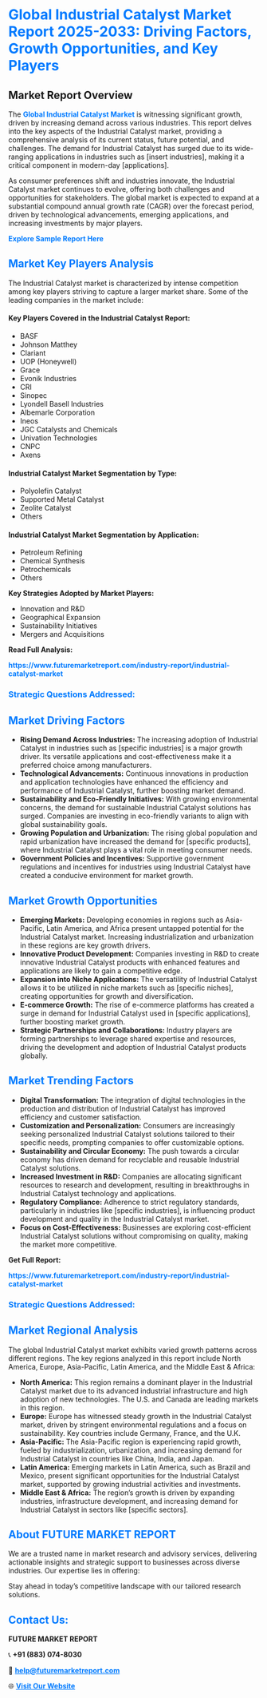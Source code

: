 <h1 style="color: #007BFF;">Global Industrial Catalyst Market Report 2025-2033: Driving Factors, Growth Opportunities, and Key Players</h1>

<section id="overview">
<h2>Market Report Overview</h2>
<p>The <a href="https://www.futuremarketreport.com/industry-report/industrial-catalyst-market" style="color: #007BFF; text-decoration: none;"><strong>Global Industrial Catalyst Market</strong></a> is witnessing significant growth, driven by increasing demand across various industries. This report delves into the key aspects of the Industrial Catalyst market, providing a comprehensive analysis of its current status, future potential, and challenges. The demand for Industrial Catalyst has surged due to its wide-ranging applications in industries such as [insert industries], making it a critical component in modern-day [applications].</p>
<p>As consumer preferences shift and industries innovate, the Industrial Catalyst market continues to evolve, offering both challenges and opportunities for stakeholders. The global market is expected to expand at a substantial compound annual growth rate (CAGR) over the forecast period, driven by technological advancements, emerging applications, and increasing investments by major players.</p>
</section>

<section id="overview">
<p><a href="https://www.futuremarketreport.com/request-sample/reportId=28009" style="color: #007BFF; text-decoration: none;"><strong>Explore Sample Report Here</strong></a></p>
</section>

<section id="key-players">
<h2 style="color: #007BFF;">Market Key Players Analysis</h2>
<p>The Industrial Catalyst market is characterized by intense competition among key players striving to capture a larger market share. Some of the leading companies in the market include:</p>
<h4>Key Players Covered in the Industrial Catalyst Report:</h4>
<ul><li>BASF</li><li>Johnson Matthey</li><li>Clariant</li><li>UOP (Honeywell)</li><li>Grace</li><li>Evonik Industries</li><li>CRI</li><li>Sinopec</li><li>Lyondell Basell Industries</li><li>Albemarle Corporation</li><li>Ineos</li><li>JGC Catalysts and Chemicals</li><li>Univation Technologies</li><li>CNPC</li><li>Axens</li></ul>
<h4>Industrial Catalyst Market Segmentation by Type:</h4>
<ul><li>Polyolefin Catalyst</li><li>Supported Metal Catalyst</li><li>Zeolite Catalyst</li><li>Others</li></ul>

<h4>Industrial Catalyst Market Segmentation by Application:</h4>
<ul><li>Petroleum Refining</li><li>Chemical Synthesis</li><li>Petrochemicals</li><li>Others</li></ul>
<p><strong>Key Strategies Adopted by Market Players:</strong></p>
<ul>
<li>Innovation and R&D</li>
<li>Geographical Expansion</li>
<li>Sustainability Initiatives</li>
<li>Mergers and Acquisitions</li>
</ul>
</section>

<section>
<p><strong>Read Full Analysis: </strong></p><a href="https://www.futuremarketreport.com/industry-report/industrial-catalyst-market" style="color: #007BFF; text-decoration: none;"><strong>https://www.futuremarketreport.com/industry-report/industrial-catalyst-market</strong></a>
<h3 style="color: #007BFF;">Strategic Questions Addressed:</h3>
</section>

<section id="driving-factors">
<h2 style="color: #007BFF;">Market Driving Factors</h2>
<ul>
<li><strong>Rising Demand Across Industries:</strong> The increasing adoption of Industrial Catalyst in industries such as [specific industries] is a major growth driver. Its versatile applications and cost-effectiveness make it a preferred choice among manufacturers.</li>
<li><strong>Technological Advancements:</strong> Continuous innovations in production and application technologies have enhanced the efficiency and performance of Industrial Catalyst, further boosting market demand.</li>
<li><strong>Sustainability and Eco-Friendly Initiatives:</strong> With growing environmental concerns, the demand for sustainable Industrial Catalyst solutions has surged. Companies are investing in eco-friendly variants to align with global sustainability goals.</li>
<li><strong>Growing Population and Urbanization:</strong> The rising global population and rapid urbanization have increased the demand for [specific products], where Industrial Catalyst plays a vital role in meeting consumer needs.</li>
<li><strong>Government Policies and Incentives:</strong> Supportive government regulations and incentives for industries using Industrial Catalyst have created a conducive environment for market growth.</li>
</ul>
</section>

<section id="growth-opportunities">
<h2 style="color: #007BFF;">Market Growth Opportunities</h2>
<ul>
<li><strong>Emerging Markets:</strong> Developing economies in regions such as Asia-Pacific, Latin America, and Africa present untapped potential for the Industrial Catalyst market. Increasing industrialization and urbanization in these regions are key growth drivers.</li>
<li><strong>Innovative Product Development:</strong> Companies investing in R&D to create innovative Industrial Catalyst products with enhanced features and applications are likely to gain a competitive edge.</li>
<li><strong>Expansion into Niche Applications:</strong> The versatility of Industrial Catalyst allows it to be utilized in niche markets such as [specific niches], creating opportunities for growth and diversification.</li>
<li><strong>E-commerce Growth:</strong> The rise of e-commerce platforms has created a surge in demand for Industrial Catalyst used in [specific applications], further boosting market growth.</li>
<li><strong>Strategic Partnerships and Collaborations:</strong> Industry players are forming partnerships to leverage shared expertise and resources, driving the development and adoption of Industrial Catalyst products globally.</li>
</ul>
</section>

<section id="trending-factors">
<h2 style="color: #007BFF;">Market Trending Factors</h2>
<ul>
<li><strong>Digital Transformation:</strong> The integration of digital technologies in the production and distribution of Industrial Catalyst has improved efficiency and customer satisfaction.</li>
<li><strong>Customization and Personalization:</strong> Consumers are increasingly seeking personalized Industrial Catalyst solutions tailored to their specific needs, prompting companies to offer customizable options.</li>
<li><strong>Sustainability and Circular Economy:</strong> The push towards a circular economy has driven demand for recyclable and reusable Industrial Catalyst solutions.</li>
<li><strong>Increased Investment in R&D:</strong> Companies are allocating significant resources to research and development, resulting in breakthroughs in Industrial Catalyst technology and applications.</li>
<li><strong>Regulatory Compliance:</strong> Adherence to strict regulatory standards, particularly in industries like [specific industries], is influencing product development and quality in the Industrial Catalyst market.</li>
<li><strong>Focus on Cost-Effectiveness:</strong> Businesses are exploring cost-efficient Industrial Catalyst solutions without compromising on quality, making the market more competitive.</li>
</ul>
</section>

<section>
<p><strong>Get Full Report: </strong></p><a href="https://www.futuremarketreport.com/industry-report/industrial-catalyst-market" style="color: #007BFF; text-decoration: none;"><strong>https://www.futuremarketreport.com/industry-report/industrial-catalyst-market</strong></a>
<h3 style="color: #007BFF;">Strategic Questions Addressed:</h3>
</section>


<section id="regional-analysis">
<h2 style="color: #007BFF;">Market Regional Analysis</h2>
<p>The global Industrial Catalyst market exhibits varied growth patterns across different regions. The key regions analyzed in this report include North America, Europe, Asia-Pacific, Latin America, and the Middle East & Africa:</p>
<ul>
<li><strong>North America:</strong> This region remains a dominant player in the Industrial Catalyst market due to its advanced industrial infrastructure and high adoption of new technologies. The U.S. and Canada are leading markets in this region.</li>
<li><strong>Europe:</strong> Europe has witnessed steady growth in the Industrial Catalyst market, driven by stringent environmental regulations and a focus on sustainability. Key countries include Germany, France, and the U.K.</li>
<li><strong>Asia-Pacific:</strong> The Asia-Pacific region is experiencing rapid growth, fueled by industrialization, urbanization, and increasing demand for Industrial Catalyst in countries like China, India, and Japan.</li>
<li><strong>Latin America:</strong> Emerging markets in Latin America, such as Brazil and Mexico, present significant opportunities for the Industrial Catalyst market, supported by growing industrial activities and investments.</li>
<li><strong>Middle East & Africa:</strong> The region’s growth is driven by expanding industries, infrastructure development, and increasing demand for Industrial Catalyst in sectors like [specific sectors].</li>
</ul>
</section>

<footer>
<h2 style="color: #007BFF;">About FUTURE MARKET REPORT</h2>
<p>We are a trusted name in market research and advisory services, delivering actionable insights and strategic support to businesses across diverse industries. Our expertise lies in offering:</p>

<p>Stay ahead in today’s competitive landscape with our tailored research solutions.</p>

<h2 style="color: #007BFF;">Contact Us:</h2>
<p><strong>FUTURE MARKET REPORT</strong></p>
<p>📞 <strong>+91 (883) 074-8030</strong></p>
<p>📧 <strong><a href="mailto:help@futuremarketreport.com" style="color: #007BFF;">help@futuremarketreport.com</a></strong></p>
<p>🌐 <strong><a href="https://www.futuremarketreport.com/" style="color: #007BFF;">Visit Our Website</a></strong></p>
</footer>